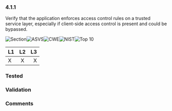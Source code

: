 ### 4.1.1 
Verify that the application enforces access control rules on a trusted service layer, especially if client-side access control is present and could be bypassed.

![Section](https://img.shields.io/badge/V4-green.svg)![ASVS](https://img.shields.io/badge/ASVS-4.1.1-blue.svg)![CWE](https://img.shields.io/badge/CWE--red.svg)![NIST](https://img.shields.io/badge/NIST--important.svg)![Top 10](https://img.shields.io/badge/--lightgray.svg)

| L1| L2| L3|
| --|:--:|-:|
| X | X | X |

### Tested

### Validation

### Comments

        